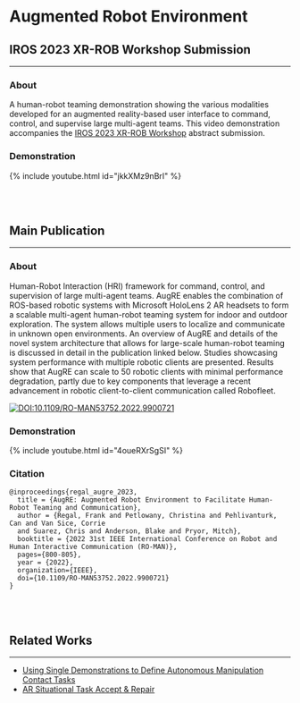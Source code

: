# Augmented Robot Environment

## IROS 2023 XR-ROB Workshop Submission

***

### About
A human-robot teaming demonstration showing the various modalities developed for an augmented reality-based user interface to command, control, and supervise large multi-agent teams. This video demonstration accompanies the [IROS 2023 XR-ROB Workshop](https://sites.google.com/view/xr-robotics-iros2023/) abstract submission.

### Demonstration

{% include youtube.html id="jkkXMz9nBrI" %}

<br>
<br>

## Main Publication

***

### About
Human-Robot Interaction (HRI) framework for command, control, and supervision of large multi-agent teams. AugRE enables the combination of ROS-based robotic systems with Microsoft HoloLens 2 AR headsets to form a scalable multi-agent human-robot teaming system for indoor and outdoor exploration. The system allows multiple users to localize and communicate in unknown open environments. An overview of AugRE and details of the novel system architecture that allows for large-scale human-robot teaming is discussed in detail in the publication linked below. Studies showcasing system performance with multiple robotic clients are presented. Results show that AugRE can scale to 50 robotic clients with minimal performance degradation, partly due to key components that leverage a recent advancement in robotic client-to-client communication called Robofleet.

[![DOI:10.1109/RO-MAN53752.2022.9900721](https://zenodo.org/badge/DOI/10.1109/RO-MAN53752.2022.9900721.svg)](https://doi.org/10.1109/RO-MAN53752.2022.9900721)

### Demonstration

{% include youtube.html id="4oueRXrSgSI" %}

### Citation
```
@inproceedings{regal_augre_2023,
  title = {AugRE: Augmented Robot Environment to Facilitate Human-Robot Teaming and Communication},
  author = {Regal, Frank and Petlowany, Christina and Pehlivanturk, Can and Van Sice, Corrie
  and Suarez, Chris and Anderson, Blake and Pryor, Mitch},
  booktitle = {2022 31st IEEE International Conference on Robot and Human Interactive Communication (RO-MAN)},
  pages={800-805},
  year = {2022},
  organization={IEEE},
  doi={10.1109/RO-MAN53752.2022.9900721}
}
```

<br>
<br>

## Related Works

***

* [Using Single Demonstrations to Define Autonomous Manipulation
  Contact Tasks](https://utnuclearroboticspublic.github.io/ar-affordances/)
* [AR Situational Task Accept & Repair](https://utnuclearroboticspublic.github.io/ar-star/)
